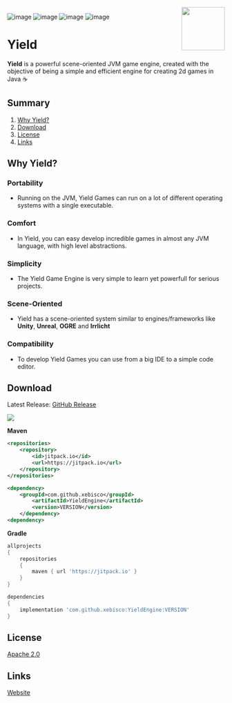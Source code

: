 <img align="right" src="https://lh4.googleusercontent.com/9AtcjYW4ZlW3Tf1UQJhda37m0dStoEcEa5g71AU-uVoLSjObZxtJckM4JTwDI4tbzMf2uTWbJjD7pL74LSsUeeM=w16383" height="100" width="100">

![image](https://img.shields.io/github/license/xebisco/YieldEngine?style=flat-square)
![image](https://img.shields.io/github/languages/top/xebisco/YieldEngine?style=flat-square)
![image](https://img.shields.io/github/downloads/xebisco/YieldEngine/total?style=flat-square)
![image](https://img.shields.io/github/contributors/xebisco/yieldengine?style=flat-square)

# Yield
**Yield** is a powerful scene-oriented JVM game engine, created with the objective of being a simple and efficient engine for creating 2d games in Java ☕

## Summary
1. [Why Yield?](#why-yield)
2. [Download](#download)
3. [License](#license)
4. [Links](#links)

## Why Yield?
### Portability
- Running on the JVM, Yield Games can run on a lot of different operating systems with a single executable.

### Comfort
- In Yield, you can easy develop incredible games in almost any JVM language, with high level abstractions.

### Simplicity
- The Yield Game Engine is very simple to learn yet powerfull for serious projects.

### Scene-Oriented
- Yield has a scene-oriented system similar to engines/frameworks like **Unity**, **Unreal**, **OGRE** and **Irrlicht**

### Compatibility
- To develop Yield Games you can use from a big IDE to a simple code editor.

## Download
Latest Release: [GitHub Release](https://github.com/xebisco/YieldEngine/releases/latest) <br>

[![](https://jitpack.io/v/xebisco/YieldEngine.svg)](https://jitpack.io/#xebisco/YieldEngine)

**Maven**
```xml
<repositories>
	<repository>
		<id>jitpack.io</id>
		<url>https://jitpack.io</url>
	</repository>
</repositories>

<dependency>
	<groupId>com.github.xebisco</groupId>
		<artifactId>YieldEngine</artifactId>
	    <version>VERSION</version>
	</dependency>
<dependency>
```

**Gradle**
```gradle
allprojects 
{
	repositories 
	{
		maven { url 'https://jitpack.io' }
	}
}

dependencies 
{
	implementation 'com.github.xebisco:YieldEngine:VERSION'
}
```

## License
[Apache 2.0](LICENSE)

## Links
[Website](https://sites.google.com/view/yield-engine)

